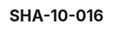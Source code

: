---
pid: SHA-10-016
title: SHA-10-016
language: en
original_label: 
rights: Sharhabil Ahmed
location_of_original: Sharhabil Ahmed
photographer_or_studio: 
scanned_from: photograph 16.5 by 21.5
_date: late 1950s
location: Khartoum, Kober bridge
description: Sharhabil Ahmed and other employees of the publications bureau
additional_notes: 
permission_display: 'yes'
on_server: 'no'
on_website: 'no'
permalink: /photopages/en/SHA-10-016
layout: photo-page
---